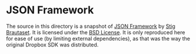JSON Framework
==============

The source in this directory is a snapshot of [JSON Framework][2] by
[Stig Brautaset][1].  It is licensed under the [BSD License][3]. It is only
reproduced here for ease of use (by limiting external dependencies), as that
was the way the original Dropbox SDK was distributed.

[1]: http://stig.github.com/                            "Stig Brautaset"
[2]: http://stig.github.com/json-framework/             "JSON Framework"
[3]: http://www.opensource.org/licenses/bsd-license.php "BSD License"
